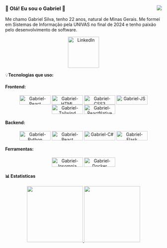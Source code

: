 ### 👋 Olá! Eu sou o Gabriel 👋 <img src="https://komarev.com/ghpvc/?username=Gabriel-6&color=blue&label=Visualizações+do+perfil&style=flat-square" align="right"/>

Me chamo Gabriel Silva, tenho 22 anos, natural de Minas Gerais. Me formei em Sistemas de Informação pela UNIVAS no final de 2024 e tenho paixão pelo desenvolvimento de software.

<p align="center">
  <a href="https://www.linkedin.com/in/gabriel-silva-pereira/"><img width="100" alt="LinkedIn" title="LinkedIn" src="https://img.shields.io/badge/LinkedIn-0077B5?style=for-the-badge&logo=linkedin&logoColor=white"/>
  </a>
</p>

💡**Tecnologias que uso:**
#### Frontend:

<p align="center">
    <img align="center" alt="Gabriel-React" height="30" width="100" src="https://img.shields.io/badge/React-20232A?style=for-the-badge&logo=react&logoColor=61DAFB"/>
    <img align="center" alt="Gabriel-HTML" height="30" width="100" src="https://img.shields.io/badge/HTML5-E34F26?style=for-the-badge&logo=html5&logoColor=white"/>  
    <img align="center" alt="Gabriel-CSS3" height="30" width="100" src="https://img.shields.io/badge/CSS3-1572B6?style=for-the-badge&logo=css3&logoColor=white"/>
    <img align="center" alt="Gabriel-JS" height="30" width="100" src="https://img.shields.io/badge/JavaScript-323330?style=for-the-badge&logo=javascript&logoColor=F7DF1E"/>
    <img align="center" alt="Gabriel-Tailwind" height="30" width="100" src="https://img.shields.io/badge/Tailwind_CSS-38B2AC?style=for-the-badge&logo=tailwind-css&logoColor=white"/>
    <img align="center" alt="Gabriel-ReactNative" height="30" width="100" src="https://img.shields.io/badge/React_Native-20232A?style=for-the-badge&logo=react&logoColor=61DAFB"/>
</p>

#### Backend:
<p align="center">
    <img align="center" alt="Gabriel-Python" height="30" width="100" src="https://img.shields.io/badge/Python-FFD43B?style=for-the-badge&logo=python&logoColor=blue"/>
    <img align="center" alt="Gabriel-React" height="30" width="100" src="https://img.shields.io/badge/Java-ED8B00?style=for-the-badge&logo=openjdk&logoColor=white"/>   
    <img align="center" alt="Gabriel-C#" height="30" width="100" src="https://img.shields.io/badge/C%23-239120?style=for-the-badge&logo=csharp&logoColor=white"/>
    <img align="center" alt="Gabriel-Flask" height="30" width="100" src="https://img.shields.io/badge/Flask-000000?style=for-the-badge&logo=flask&logoColor=white"/>
</p>

#### Ferramentas:
<p align="center">
    <img align="center" alt="Gabriel-Insomnia" height="30" width="100" src="https://img.shields.io/badge/Insomnia-5849be?style=for-the-badge&logo=Insomnia&logoColor=white"/>
    <img align="center" alt="Gabriel-Docker" height="30" width="100" src="https://img.shields.io/badge/Docker-2CA5E0?style=for-the-badge&logo=docker&logoColor=white"/>
</p>

#### 📊 Estatisticas         
<div align="center">
  <a href="https://github.com/Gabriel-6">
  <img height="180em" src="https://github-readme-stats.vercel.app/api?username=Gabriel-6&show_icons=true&theme=tokyonight&include_all_commits=true&count_private=true"/>
  <img height="180em" src="https://github-readme-stats.vercel.app/api/top-langs/?username=Gabriel-6&layout=compact&langs_count=7&theme=tokyonight"/>
